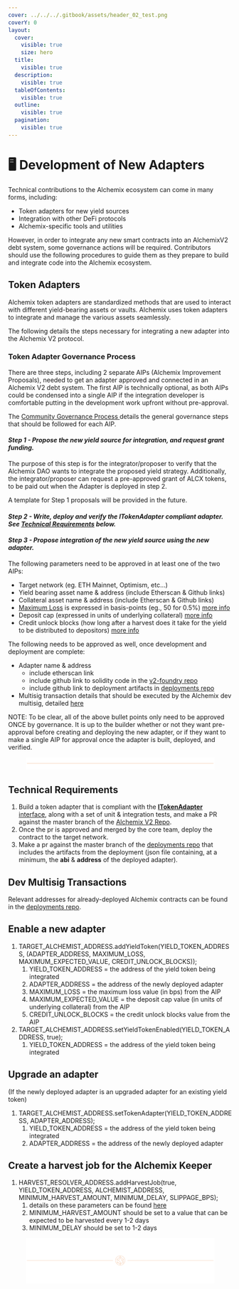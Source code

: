 ```yaml
---
cover: ../../../.gitbook/assets/header_02_test.png
coverY: 0
layout:
  cover:
    visible: true
    size: hero
  title:
    visible: true
  description:
    visible: true
  tableOfContents:
    visible: true
  outline:
    visible: true
  pagination:
    visible: true
---
```


# 🖥️ Development of New Adapters

Technical contributions to the Alchemix ecosystem can come in many forms, including:

* Token adapters for new yield sources
* Integration with other DeFi protocols
* Alchemix-specific tools and utilities

However, in order to integrate any new smart contracts into an AlchemixV2 debt system, some governance actions will be required. Contributors should use the following procedures to guide them as they prepare to build and integrate code into the Alchemix ecosystem.



## Token Adapters

Alchemix token adapters are standardized methods that are used to interact with different yield-bearing assets or vaults. Alchemix uses token adapters to integrate and manage the various assets seamlessly.

The following details the steps necessary for integrating a new adapter into the Alchemix V2 protocol.

### Token Adapter Governance Process <a href="#token-adapter-governance-process" id="token-adapter-governance-process"></a>

There are three steps, including 2 separate AIPs (Alchemix Improvement Proposals), needed to get an adapter approved and connected in an Alchemix V2 debt system. The first AIP is technically optional, as both AIPs could be condensed into a single AIP if the integration developer is comfortable putting in the development work upfront without pre-approval.

The [Community Governance Process ](https://alchemix-finance.gitbook.io/user-docs/alchemix-dao/community-governance-process)details the general governance steps that should be followed for each AIP.

#### _Step 1 - Propose the new yield source for integration, and request grant funding._ <a href="#step-1" id="step-1"></a>

The purpose of this step is for the integrator/proposer to verify that the Alchemix DAO wants to integrate the proposed yield strategy. Additionally, the integrator/proposer can request a pre-approved grant of ALCX tokens, to be paid out when the Adapter is deployed in step 2.

A template for Step 1 proposals will be provided in the future.

#### _Step 2 - Write, deploy and verify the ITokenAdapter compliant adapter. See_ [_Technical Requirements_](https://alchemix-finance.gitbook.io/user-docs/alchemix-dao/technical-contributions/token-adapters#technical) _below._ <a href="#step-2" id="step-2"></a>

#### _Step 3 - Propose integration of the new yield source using the new adapter._ <a href="#step-3" id="step-3"></a>

The following parameters need to be approved in at least one of the two AIPs:

* Target network (eg. ETH Mainnet, Optimism, etc…)
* Yield bearing asset name & address (include Etherscan & Github links)
* Collateral asset name & address (include Etherscan & Github links)
* [Maximum Loss](https://alchemix-finance.gitbook.io/v2/docs/alchemistv2#setmaximumloss) is expressed in basis-points (eg., 50 for 0.5%) [more info](https://github.com/alchemix-finance/v2-foundry/blob/master/src/interfaces/alchemist/IAlchemistV2AdminActions.sol#L49)
* Deposit cap (expressed in units of underlying collateral) [more info](https://github.com/alchemix-finance/v2-foundry/blob/master/src/interfaces/alchemist/IAlchemistV2AdminActions.sol#L49)
* Credit unlock blocks (how long after a harvest does it take for the yield to be distributed to depositors) [more info](https://github.com/alchemix-finance/v2-foundry/blob/master/src/interfaces/alchemist/IAlchemistV2AdminActions.sol#L49)

The following needs to be approved as well, once development and deployment are complete:

* Adapter name & address
  * include etherscan link
  * include github link to solidity code in the [v2-foundry repo](https://github.com/alchemix-finance/v2-foundry)
  * include github link to deployment artifacts in [deployments repo](https://github.com/alchemix-finance/deployments)
* Multisig transaction details that should be executed by the Alchemix dev multisig, detailed [here](https://alchemix-fi.atlassian.net/wiki/spaces/AL/pages/679608321/Adapter+Integration#Dev-Multisig-Transactions)

NOTE: To be clear, all of the above bullet points only need to be approved ONCE by governance. It is up to the builder whether or not they want pre-approval before creating and deploying the new adapter, or if they want to make a single AIP for approval once the adapter is built, deployed, and verified.



<figure><img src="../../../.gitbook/assets/PlainLine_01.png" alt=""><figcaption></figcaption></figure>

## Technical Requirements <a href="#technical-requirements" id="technical-requirements"></a>

1. Build a token adapter that is compliant with the [**ITokenAdapter** interface](https://github.com/alchemix-finance/v2-foundry/blob/master/src/interfaces/ITokenAdapter.sol), along with a set of unit & integration tests, and make a PR against the master branch of the [Alchemix V2 Repo](https://github.com/alchemix-finance/v2-foundry).
2. Once the pr is approved and merged by the core team, deploy the contract to the target network.
3. Make a pr against the master branch of the [deployments repo](https://github.com/alchemix-finance/deployments) that includes the artifacts from the deployment (json file containing, at a minimum, the **abi** & **address** of the deployed adapter).



## Dev Multisig Transactions <a href="#dev-multisig-transactions" id="dev-multisig-transactions"></a>

Relevant addresses for already-deployed Alchemix contracts can be found in the [deployments repo](https://github.com/alchemix-finance/deployments).



## **Enable a new adapter**

1. TARGET\_ALCHEMIST\_ADDRESS.addYieldToken(YIELD\_TOKEN\_ADDRESS, (ADAPTER\_ADDRESS, MAXIMUM\_LOSS, MAXIMUM\_EXPECTED\_VALUE, CREDIT\_UNLOCK\_BLOCKS));
   1. YIELD\_TOKEN\_ADDRESS = the address of the yield token being integrated
   2. ADAPTER\_ADDRESS = the address of the newly deployed adapter
   3. MAXIMUM\_LOSS = the maximum loss value (in bps) from the AIP
   4. MAXIMUM\_EXPECTED\_VALUE = the deposit cap value (in units of underlying collateral) from the AIP
   5. CREDIT\_UNLOCK\_BLOCKS = the credit unlock blocks value from the AIP
2. TARGET\_ALCHEMIST\_ADDRESS.setYieldTokenEnabled(YIELD\_TOKEN\_ADDRESS, true);
   1. YIELD\_TOKEN\_ADDRESS = the address of the yield token being integrated



## **Upgrade an adapter**

(If the newly deployed adapter is an upgraded adapter for an existing yield token)

1. TARGET\_ALCHEMIST\_ADDRESS.setTokenAdapter(YIELD\_TOKEN\_ADDRESS, ADAPTER\_ADDRESS);
   1. YIELD\_TOKEN\_ADDRESS = the address of the yield token being integrated
   2. ADAPTER\_ADDRESS = the address of the newly deployed adapter



## **Create a harvest job for the Alchemix Keeper**

1. HARVEST\_RESOLVER\_ADDRESS.addHarvestJob(true, YIELD\_TOKEN\_ADDRESS, ALCHEMIST\_ADDRESS, MINIMUM\_HARVEST\_AMOUNT, MINIMUM\_DELAY, SLIPPAGE\_BPS);
   1. details on these parameters can be found [here](https://github.com/alchemix-finance/v2-foundry/blob/master/src/keepers/HarvestResolver.sol#L92)
   2. MINIMUM\_HARVEST\_AMOUNT should be set to a value that can be expected to be harvested every 1-2 days
   3. MINIMUM\_DELAY should be set to 1-2 days

<figure><img src="../../../.gitbook/assets/header_02_test.png" alt=""><figcaption></figcaption></figure>
